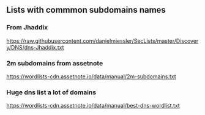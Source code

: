 ## Lists with commmon subdomains names


### From Jhaddix
https://raw.githubusercontent.com/danielmiessler/SecLists/master/Discovery/DNS/dns-Jhaddix.txt

### 2m subdomains from assetnote
https://wordlists-cdn.assetnote.io/data/manual/2m-subdomains.txt

### Huge dns list a lot of domains
https://wordlists-cdn.assetnote.io/data/manual/best-dns-wordlist.txt
